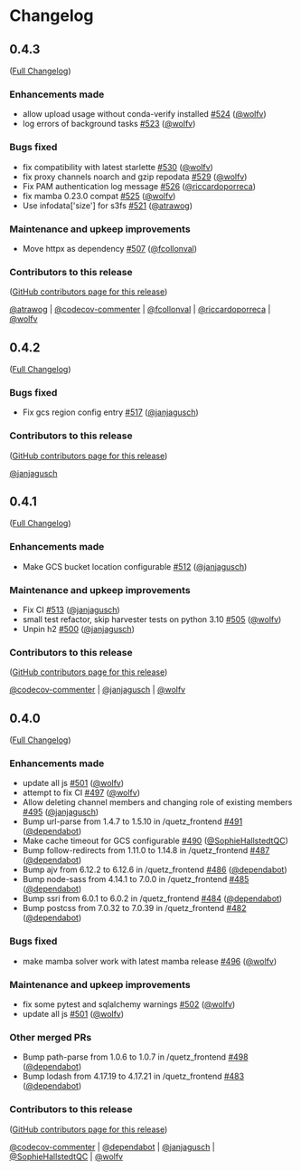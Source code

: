 # Changelog

<!-- <START NEW CHANGELOG ENTRY> -->

## 0.4.3

([Full Changelog](https://github.com/mamba-org/quetz/compare/v0.4.2...42f9b9dca2f37058bc193fed890cd9524117576f))

### Enhancements made

- allow upload usage without conda-verify installed [#524](https://github.com/mamba-org/quetz/pull/524) ([@wolfv](https://github.com/wolfv))
- log errors of background tasks [#523](https://github.com/mamba-org/quetz/pull/523) ([@wolfv](https://github.com/wolfv))

### Bugs fixed

- fix compatibility with latest starlette [#530](https://github.com/mamba-org/quetz/pull/530) ([@wolfv](https://github.com/wolfv))
- fix proxy channels noarch and gzip repodata [#529](https://github.com/mamba-org/quetz/pull/529) ([@wolfv](https://github.com/wolfv))
- Fix PAM authentication log message [#526](https://github.com/mamba-org/quetz/pull/526) ([@riccardoporreca](https://github.com/riccardoporreca))
- fix mamba 0.23.0 compat [#525](https://github.com/mamba-org/quetz/pull/525) ([@wolfv](https://github.com/wolfv))
- Use infodata['size'] for s3fs [#521](https://github.com/mamba-org/quetz/pull/521) ([@atrawog](https://github.com/atrawog))

### Maintenance and upkeep improvements

- Move httpx as dependency [#507](https://github.com/mamba-org/quetz/pull/507) ([@fcollonval](https://github.com/fcollonval))

### Contributors to this release

([GitHub contributors page for this release](https://github.com/mamba-org/quetz/graphs/contributors?from=2022-04-07&to=2022-05-11&type=c))

[@atrawog](https://github.com/search?q=repo%3Amamba-org%2Fquetz+involves%3Aatrawog+updated%3A2022-04-07..2022-05-11&type=Issues) | [@codecov-commenter](https://github.com/search?q=repo%3Amamba-org%2Fquetz+involves%3Acodecov-commenter+updated%3A2022-04-07..2022-05-11&type=Issues) | [@fcollonval](https://github.com/search?q=repo%3Amamba-org%2Fquetz+involves%3Afcollonval+updated%3A2022-04-07..2022-05-11&type=Issues) | [@riccardoporreca](https://github.com/search?q=repo%3Amamba-org%2Fquetz+involves%3Ariccardoporreca+updated%3A2022-04-07..2022-05-11&type=Issues) | [@wolfv](https://github.com/search?q=repo%3Amamba-org%2Fquetz+involves%3Awolfv+updated%3A2022-04-07..2022-05-11&type=Issues)

<!-- <END NEW CHANGELOG ENTRY> -->

## 0.4.2

([Full Changelog](https://github.com/mamba-org/quetz/compare/v0.4.1...4c65023b11c1ee1bf4c3351429c9cb365e10b6ba))

### Bugs fixed

- Fix gcs region config entry [#517](https://github.com/mamba-org/quetz/pull/517) ([@janjagusch](https://github.com/janjagusch))

### Contributors to this release

([GitHub contributors page for this release](https://github.com/mamba-org/quetz/graphs/contributors?from=2022-04-06&to=2022-04-06&type=c))

[@janjagusch](https://github.com/search?q=repo%3Amamba-org%2Fquetz+involves%3Ajanjagusch+updated%3A2022-04-06..2022-04-06&type=Issues)

## 0.4.1

([Full Changelog](https://github.com/mamba-org/quetz/compare/v0.4.0...bd2d1fc0a8c99d90662645b9bf485f940ae06e8a))

### Enhancements made

- Make GCS bucket location configurable [#512](https://github.com/mamba-org/quetz/pull/512) ([@janjagusch](https://github.com/janjagusch))

### Maintenance and upkeep improvements

- Fix CI [#513](https://github.com/mamba-org/quetz/pull/513) ([@janjagusch](https://github.com/janjagusch))
- small test refactor, skip harvester tests on python 3.10 [#505](https://github.com/mamba-org/quetz/pull/505) ([@wolfv](https://github.com/wolfv))
- Unpin h2 [#500](https://github.com/mamba-org/quetz/pull/500) ([@janjagusch](https://github.com/janjagusch))

### Contributors to this release

([GitHub contributors page for this release](https://github.com/mamba-org/quetz/graphs/contributors?from=2022-03-14&to=2022-04-06&type=c))

[@codecov-commenter](https://github.com/search?q=repo%3Amamba-org%2Fquetz+involves%3Acodecov-commenter+updated%3A2022-03-14..2022-04-06&type=Issues) | [@janjagusch](https://github.com/search?q=repo%3Amamba-org%2Fquetz+involves%3Ajanjagusch+updated%3A2022-03-14..2022-04-06&type=Issues) | [@wolfv](https://github.com/search?q=repo%3Amamba-org%2Fquetz+involves%3Awolfv+updated%3A2022-03-14..2022-04-06&type=Issues)

## 0.4.0

([Full Changelog](https://github.com/mamba-org/quetz/compare/v0.3.0...5f2832c0b39ef56c44c17a0460bc876ae350fae8))

### Enhancements made

- update all js [#501](https://github.com/mamba-org/quetz/pull/501) ([@wolfv](https://github.com/wolfv))
- attempt to fix CI [#497](https://github.com/mamba-org/quetz/pull/497) ([@wolfv](https://github.com/wolfv))
- Allow deleting channel members and changing role of existing members [#495](https://github.com/mamba-org/quetz/pull/495) ([@janjagusch](https://github.com/janjagusch))
- Bump url-parse from 1.4.7 to 1.5.10 in /quetz_frontend [#491](https://github.com/mamba-org/quetz/pull/491) ([@dependabot](https://github.com/dependabot))
- Make cache timeout for GCS configurable [#490](https://github.com/mamba-org/quetz/pull/490) ([@SophieHallstedtQC](https://github.com/SophieHallstedtQC))
- Bump follow-redirects from 1.11.0 to 1.14.8 in /quetz_frontend [#487](https://github.com/mamba-org/quetz/pull/487) ([@dependabot](https://github.com/dependabot))
- Bump ajv from 6.12.2 to 6.12.6 in /quetz_frontend [#486](https://github.com/mamba-org/quetz/pull/486) ([@dependabot](https://github.com/dependabot))
- Bump node-sass from 4.14.1 to 7.0.0 in /quetz_frontend [#485](https://github.com/mamba-org/quetz/pull/485) ([@dependabot](https://github.com/dependabot))
- Bump ssri from 6.0.1 to 6.0.2 in /quetz_frontend [#484](https://github.com/mamba-org/quetz/pull/484) ([@dependabot](https://github.com/dependabot))
- Bump postcss from 7.0.32 to 7.0.39 in /quetz_frontend [#482](https://github.com/mamba-org/quetz/pull/482) ([@dependabot](https://github.com/dependabot))

### Bugs fixed

- make mamba solver work with latest mamba release [#496](https://github.com/mamba-org/quetz/pull/496) ([@wolfv](https://github.com/wolfv))

### Maintenance and upkeep improvements

- fix some pytest and sqlalchemy warnings [#502](https://github.com/mamba-org/quetz/pull/502) ([@wolfv](https://github.com/wolfv))
- update all js [#501](https://github.com/mamba-org/quetz/pull/501) ([@wolfv](https://github.com/wolfv))

### Other merged PRs

- Bump path-parse from 1.0.6 to 1.0.7 in /quetz_frontend [#498](https://github.com/mamba-org/quetz/pull/498) ([@dependabot](https://github.com/dependabot))
- Bump lodash from 4.17.19 to 4.17.21 in /quetz_frontend [#483](https://github.com/mamba-org/quetz/pull/483) ([@dependabot](https://github.com/dependabot))

### Contributors to this release

([GitHub contributors page for this release](https://github.com/mamba-org/quetz/graphs/contributors?from=2022-02-04&to=2022-03-14&type=c))

[@codecov-commenter](https://github.com/search?q=repo%3Amamba-org%2Fquetz+involves%3Acodecov-commenter+updated%3A2022-02-04..2022-03-14&type=Issues) | [@dependabot](https://github.com/search?q=repo%3Amamba-org%2Fquetz+involves%3Adependabot+updated%3A2022-02-04..2022-03-14&type=Issues) | [@janjagusch](https://github.com/search?q=repo%3Amamba-org%2Fquetz+involves%3Ajanjagusch+updated%3A2022-02-04..2022-03-14&type=Issues) | [@SophieHallstedtQC](https://github.com/search?q=repo%3Amamba-org%2Fquetz+involves%3ASophieHallstedtQC+updated%3A2022-02-04..2022-03-14&type=Issues) | [@wolfv](https://github.com/search?q=repo%3Amamba-org%2Fquetz+involves%3Awolfv+updated%3A2022-02-04..2022-03-14&type=Issues)
